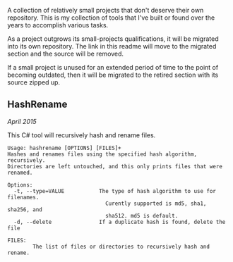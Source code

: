 A collection of relatively small projects that don't deserve their own repository. This is my collection of tools that I've built or found over the years to accomplish various tasks.

As a project outgrows its small-projects qualifications, it will be migrated into its own repository. The link in this readme will move to the migrated section and the source will be removed.

If a small project is unused for an extended period of time to the point of becoming outdated, then it will be migrated to the retired section with its source zipped up.


## HashRename

_April 2015_

This C# tool will recursively hash and rename files.

    Usage: hashrename [OPTIONS] [FILES]+
    Hashes and renames files using the specified hash algorithm, recursively.
    Directories are left untouched, and this only prints files that were renamed.

    Options:
      -t, --type=VALUE           The type of hash algorithm to use for filenames.
                                   Curently supported is md5, sha1, sha256, and
                                   sha512. md5 is default.
      -d, --delete               If a duplicate hash is found, delete the file

    FILES:
            The list of files or directories to recursively hash and rename.
